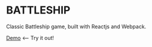 # BATTLESHIP

Classic Battleship game, built with Reactjs and Webpack.

[Demo](battleship-stroodz.netlify.app) <-- Try it out!

